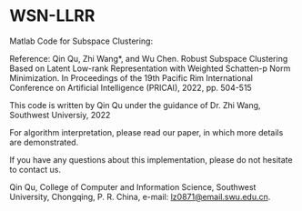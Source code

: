 # WSN-LLRR

Matlab Code for Subspace Clustering:

Reference: Qin Qu, Zhi Wang*, and Wu Chen. Robust Subspace Clustering Based on Latent Low-rank Representation with Weighted Schatten-p Norm Minimization. In Proceedings of the 19th Pacific Rim International Conference on Artificial Intelligence (PRICAI), 2022, pp. 504-515

This code is written by Qin Qu under the guidance of Dr. Zhi Wang, Southwest Universiy, 2022

For algorithm interpretation, please read our paper, in which more details are demonstrated.

If you have any questions about this implementation, please do not hesitate to contact us.

Qin Qu, College of Computer and Information Science, Southwest University, Chongqing, P. R. China, e-mail: lz0871@email.swu.edu.cn.

